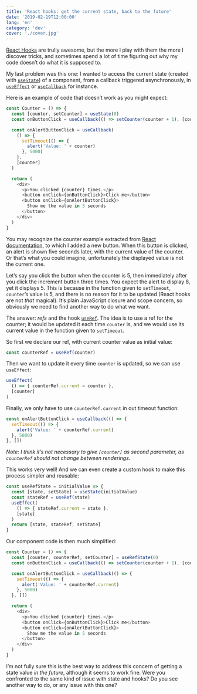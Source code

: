 ```yaml
---
title: 'React hooks: get the current state, back to the future'
date: '2019-02-19T12:00:00'
lang: 'en'
category: 'dev'
cover: './cover.jpg'
---
```


[React Hooks](https://reactjs.org/docs/hooks-intro.html) are trully awesome, but the more I play with them the more I discover tricks, and sometimes spend a lot of time figuring out why my code doesn’t do what it is supposed to.

My last problem was this one: I wanted to access the current state (created with [`useState`](https://reactjs.org/docs/hooks-state.html)) of a component, from a callback triggered asynchronously, in [`useEffect`](https://reactjs.org/docs/hooks-effect.html) or [`useCallback`](https://reactjs.org/docs/hooks-reference.html#usecallback) for instance.

Here is an example of code that doesn’t work as you might expect:

```js
const Counter = () => {
  const [counter, setCounter] = useState(0)
  const onButtonClick = useCallback(() => setCounter(counter + 1), [counter])

  const onAlertButtonClick = useCallback(
    () => {
      setTimeout(() => {
        alert('Value: ' + counter)
      }, 5000)
    },
    [counter]
  )

  return (
    <div>
      <p>You clicked {counter} times.</p>
      <button onClick={onButtonClick}>Click me</button>
      <button onClick={onAlertButtonClick}>
        Show me the value in 5 seconds
      </button>
    </div>
  )
}
```

You may recognize the counter example extracted from [React documentation](https://reactjs.org/docs/hooks-state.html), to which I added a new button. When this button is clicked, an alert is shown five seconds later, with the current value of the counter. Or that’s what you could imagine, unfortunately the displayed value is not the current one.

Let’s say you click the button when the counter is 5, then immediately after you click the increment button three times. You expect the alert to display 8, yet it displays 5. This is because in the function given to `setTimeout`, `counter`’s value is 5, and there is no reason for it to be updated (React hooks are not _that_ magical). It’s plain JavaScript closure and scope concern, so obviously we need to find another way to do what we want.

The answer: _refs_ and the hook [`useRef`](https://reactjs.org/docs/hooks-reference.html#useref). The idea is to use a ref for the counter; it would be updated it each time `counter` is, and we would use its current value in the function given to `setTimeout`.

So first we declare our ref, with current counter value as initial value:

```js
const counterRef = useRef(counter)
```

Then we want to update it every time `counter` is updated, so we can use `useEffect`:

<!--prettier-ignore-->
```js
useEffect(
  () => { counterRef.current = counter },
  [counter]
)
```

Finally, we only have to use `counterRef.current` in out timeout function:

```js
const onAlertButtonClick = useCallback(() => {
  setTimeout(() => {
    alert('Value: ' + counterRef.current)
  }, 5000)
}, [])
```

_Note: I think it’s not necessary to give `[counter]` as second parameter, as `counterRef` should not change between renderings._

This works very well! And we can even create a custom hook to make this process simpler and reusable:

<!--prettier-ignore-->
```js
const useRefState = initialValue => {
  const [state, setState] = useState(initialValue)
  const stateRef = useRef(state)
  useEffect(
    () => { stateRef.current = state },
    [state]
  )
  return [state, stateRef, setState]
}
```

Our component code is then much simplified:

```js
const Counter = () => {
  const [counter, counterRef, setCounter] = useRefState(0)
  const onButtonClick = useCallback(() => setCounter(counter + 1), [counter])

  const onAlertButtonClick = useCallback(() => {
    setTimeout(() => {
      alert('Value: ' + counterRef.current)
    }, 5000)
  }, [])

  return (
    <div>
      <p>You clicked {counter} times.</p>
      <button onClick={onButtonClick}>Click me</button>
      <button onClick={onAlertButtonClick}>
        Show me the value in 5 seconds
      </button>
    </div>
  )
}
```

I’m not fully sure this is the best way to address this concern of getting a state value _in the future_, although it seems to work fine. Were you confronted to the same kind of issue with state and hooks? Do you see another way to do, or any issue with this one?
